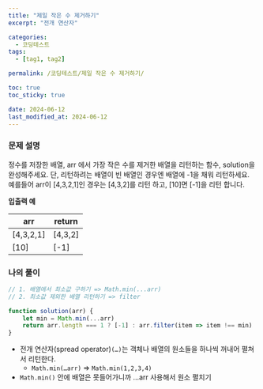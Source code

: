 ```yaml
---
title: "제일 작은 수 제거하기"
excerpt: "전개 연산자"

categories:
  - 코딩테스트
tags:
  - [tag1, tag2]

permalink: /코딩테스트/제일 작은 수 제거하기/

toc: true
toc_sticky: true

date: 2024-06-12
last_modified_at: 2024-06-12
---
```

### 문제 설명
정수를 저장한 배열, arr 에서 가장 작은 수를 제거한 배열을 리턴하는 함수, solution을 완성해주세요. 단, 리턴하려는 배열이 빈 배열인 경우엔 배열에 -1을 채워 리턴하세요. 예를들어 arr이 [4,3,2,1]인 경우는 [4,3,2]를 리턴 하고, [10]면 [-1]을 리턴 합니다.

**입출력 예**

| arr | return |
| --- | --- |
| [4,3,2,1] | [4,3,2] |
| [10] | [-1] |

### 나의 풀이

```jsx
// 1. 배열에서 최소값 구하기 => Math.min(...arr)
// 2. 최소값 제외한 배열 리턴하기 => filter

function solution(arr) {
    let min = Math.min(...arr) 
    return arr.length === 1 ? [-1] : arr.filter(item => item !== min)
}
```

- 전개 연산자(spread operator)`(…)`는 객체나 배열의 원소들을 하나씩 꺼내어 펼쳐서 리턴한다. 
  - `Math.min(…arr)` => `Math.min(1,2,3,4)`
- `Math.min()` 안에 배열은 못들어가니까 …arr 사용해서 원소 펼치기